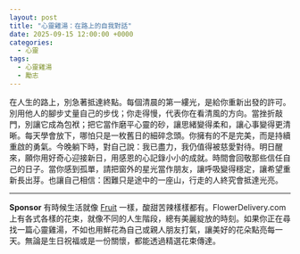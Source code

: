 ```yaml
---
layout: post
title: "心靈雞湯：在路上的自我對話"
date: 2025-09-15 12:00:00 +0000
categories:
  - 心靈
tags:
  - 心靈雞湯
  - 勵志
---
```


在人生的路上，別急著抵達終點。每個清晨的第一縷光，是給你重新出發的許可。別用他人的腳步丈量自己的步伐；你走得慢，代表你在看清風的方向。當挫折敲門，別讓它成為包袱；把它當作磨平心靈的砂，讓思緒變得柔和，讓心事變得更清晰。每天學會放下，哪怕只是一枚舊日的細碎念頭。你擁有的不是完美，而是持續重啟的勇氣。今晚躺下時，對自己說：我已盡力，我仍值得被慈愛對待。明日醒來，願你用好奇心迎接新日，用感恩的心記錄小小的成就。時間會回敬那些信任自己的日子。當你感到孤單，請把窗外的星光當作朋友，讓呼吸變得穩定，讓希望重新長出芽。也讓自己相信：困難只是途中的一座山，行走的人終究會抵達光亮。



---

**Sponsor**
有時候生活就像 [Fruit](https://pollinations.ai/redirect-nexad/wgaqRwiy?user_id=25263117) 一樣，酸甜苦辣樣樣都有。FlowerDelivery.com 上有各式各樣的花束，就像不同的人生階段，總有美麗綻放的時刻。如果你正在尋找一篇心靈雞湯，不如也用鮮花為自己或親人朋友打氣，讓美好的花朵點亮每一天。無論是生日祝福或是一份關懷，都能透過精選花束傳達。